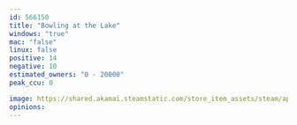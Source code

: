 ```yaml
---
id: 566150
title: "Bowling at the Lake"
windows: "true"
mac: "false"
linux: false
positive: 14
negative: 10
estimated_owners: "0 - 20000"
peak_ccu: 0

image: https://shared.akamai.steamstatic.com/store_item_assets/steam/apps/566150/header.jpg?t=1481240771
opinions:
---
```

